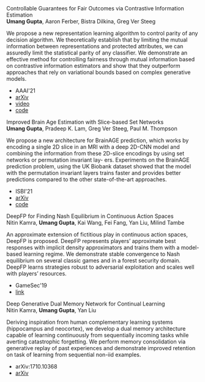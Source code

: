 <div class= "paper">
<div class="paper_title">Controllable Guarantees for Fair Outcomes via Contrastive Information Estimation</div>
<div class='paper_details'><div class="paper_authors"><b>Umang Gupta</b>, Aaron Ferber, Bistra Dilkina, Greg Ver Steeg</div>
<p class='note'>We propose a new representation learning algorithm to control parity of any decision algorithm. We theoretically establish that by limiting the mutual information between representations and protected attributes, we can assuredly limit the statistical parity of any classifier. We demonstrate an effective method for controlling fairness through mutual information based on contrastive information estimators and show that they outperform approaches that rely on variational bounds based on complex generative models.</p><ul>
 <li class="paper_venue_year">AAAI'21</li>
<li class="paper_arxiv"><a href="https://arxiv.org/abs/2101.04108">arXiv</a></li> <li class="paper_video"><a href="https://youtu.be/f_paYisG3yo">video</a></li><li class="paper_code"><a href="https://github.com/umgupta/fairness-via-contrastive-estimation">code</a></li></ul></div></div>
 
<div class= "paper">
<div class="paper_title">Improved Brain Age Estimation with Slice-based Set Networks</div>
<div class='paper_details'><div class="paper_authors"><b>Umang Gupta</b>, Pradeep K. Lam, Greg Ver Steeg, Paul M. Thompson</div>
<p class='note'>We propose a new architecture for BrainAGE prediction, which works by encoding a single 2D slice in an MRI with a deep 2D-CNN model and combining the information from these 2D-slice encodings by using set networks or permutation invariant lay- ers. Experiments on the BrainAGE prediction problem, using the UK Biobank dataset showed that the model with the permutation invariant layers trains faster and provides better predictions compared to the other state-of-the-art approaches.</p><ul>
 <li class="paper_venue_year">ISBI'21</li>
<li class="paper_arxiv"><a href="https://arxiv.org/abs/2102.04438">arXiv</a></li> <li class="paper_code"><a href="https://github.com/umgupta/2d-slice-set-networks-for-brain-age">code</a></li></ul></div></div>
 
<div class= "paper">
<div class="paper_title">DeepFP for Finding Nash Equilibrium in Continuous Action Spaces</div>
<div class='paper_details'><div class="paper_authors">Nitin Kamra, <b>Umang Gupta</b>, Kai Wang, Fei Fang, Yan Liu, Milind Tambe</div>
<p class='note'>An approximate extension of fictitious play in continuous action spaces, DeepFP is proposed. DeepFP represents players’ approximate best responses with implicit density approximators and trains them with a model-based learning regime. We demonstrate stable convergence to Nash equilibrium on several classic games and in a forest security domain. DeepFP learns strategies robust to adversarial exploitation and scales well with players’ resources.</p><ul>
 <li class="paper_venue_year">GameSec'19</li>
<li class="paper_link"><a href="https://link.springer.com/chapter/10.1007%2F978-3-030-32430-8_15">link</a></li> </ul></div></div>
 
<div class= "paper">
<div class="paper_title">Deep Generative Dual Memory Network for Continual Learning</div>
<div class='paper_details'><div class="paper_authors">Nitin Kamra, <b>Umang Gupta</b>, Yan Liu</div>
<p class='note'>Deriving inspiration from human complementary learning systems (hippocampus and neocortex), we develop a dual memory architecture capable of learning continuously from sequentially incoming tasks while averting catastrophic forgetting. We perform memory consolidation via generative replay of past experiences and demonstrate improved retention on task of learning from sequential non-iid examples.</p><ul>
 <li class="paper_venue_year">arXiv:1710.10368</li>
<li class="paper_arxiv"><a href="https://arxiv.org/abs/1710.10368">arXiv</a></li> </ul></div></div>
 
